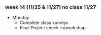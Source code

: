 ### week 14 (11/25 & 11/27) no class 11/27

+ Monday
  + Complete class surveys
  + Final Project check-in/workshop

